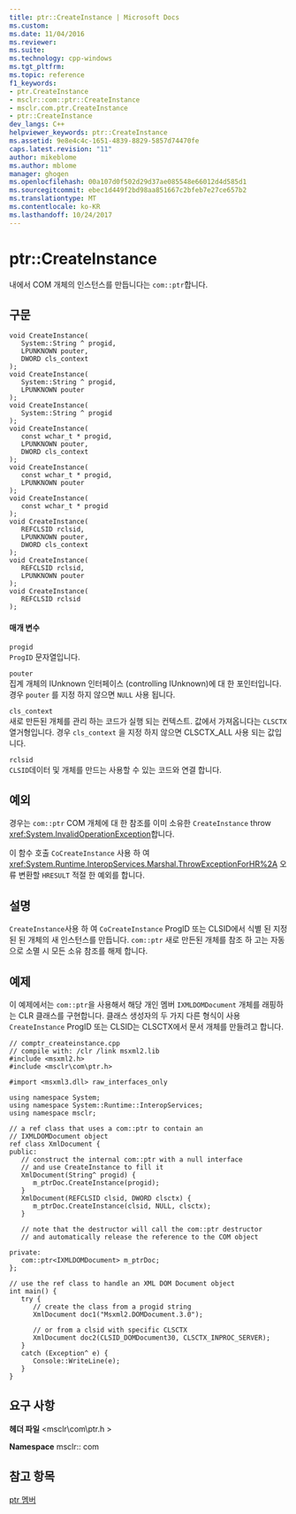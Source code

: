 ```yaml
---
title: ptr::CreateInstance | Microsoft Docs
ms.custom: 
ms.date: 11/04/2016
ms.reviewer: 
ms.suite: 
ms.technology: cpp-windows
ms.tgt_pltfrm: 
ms.topic: reference
f1_keywords:
- ptr.CreateInstance
- msclr::com::ptr::CreateInstance
- msclr.com.ptr.CreateInstance
- ptr::CreateInstance
dev_langs: C++
helpviewer_keywords: ptr::CreateInstance
ms.assetid: 9e8e4c4c-1651-4839-8829-5857d74470fe
caps.latest.revision: "11"
author: mikeblome
ms.author: mblome
manager: ghogen
ms.openlocfilehash: 00a107d0f502d29d37ae085548e66012d4d585d1
ms.sourcegitcommit: ebec1d449f2bd98aa851667c2bfeb7e27ce657b2
ms.translationtype: MT
ms.contentlocale: ko-KR
ms.lasthandoff: 10/24/2017
---
```

# <a name="ptrcreateinstance"></a>ptr::CreateInstance
내에서 COM 개체의 인스턴스를 만듭니다는 `com::ptr`합니다.  
  
## <a name="syntax"></a>구문  
  
```  
void CreateInstance(  
   System::String ^ progid,  
   LPUNKNOWN pouter,  
   DWORD cls_context  
);  
void CreateInstance(  
   System::String ^ progid,  
   LPUNKNOWN pouter  
);  
void CreateInstance(  
   System::String ^ progid  
);  
void CreateInstance(  
   const wchar_t * progid,  
   LPUNKNOWN pouter,  
   DWORD cls_context  
);  
void CreateInstance(  
   const wchar_t * progid,  
   LPUNKNOWN pouter  
);  
void CreateInstance(  
   const wchar_t * progid  
);  
void CreateInstance(  
   REFCLSID rclsid,  
   LPUNKNOWN pouter,  
   DWORD cls_context  
);  
void CreateInstance(  
   REFCLSID rclsid,  
   LPUNKNOWN pouter  
);  
void CreateInstance(  
   REFCLSID rclsid  
);  
```  
  
#### <a name="parameters"></a>매개 변수  
 `progid`  
 `ProgID` 문자열입니다.  
  
 `pouter`  
 집계 개체의 IUnknown 인터페이스 (controlling IUnknown)에 대 한 포인터입니다. 경우 `pouter` 를 지정 하지 않으면 `NULL` 사용 됩니다.  
  
 `cls_context`  
 새로 만든된 개체를 관리 하는 코드가 실행 되는 컨텍스트. 값에서 가져옵니다는 `CLSCTX` 열거형입니다. 경우 `cls_context` 을 지정 하지 않으면 CLSCTX_ALL 사용 되는 값입니다.  
  
 `rclsid`  
 `CLSID`데이터 및 개체를 만드는 사용할 수 있는 코드와 연결 합니다.  
  
## <a name="exceptions"></a>예외  
 경우는 `com::ptr` COM 개체에 대 한 참조를 이미 소유한 `CreateInstance` throw <xref:System.InvalidOperationException>합니다.  
  
 이 함수 호출 `CoCreateInstance` 사용 하 여 <xref:System.Runtime.InteropServices.Marshal.ThrowExceptionForHR%2A> 오류 변환할 `HRESULT` 적절 한 예외를 합니다.  
  
## <a name="remarks"></a>설명  
 `CreateInstance`사용 하 여 `CoCreateInstance` ProgID 또는 CLSID에서 식별 된 지정된 된 개체의 새 인스턴스를 만듭니다. `com::ptr` 새로 만든된 개체를 참조 하 고는 자동으로 소멸 시 모든 소유 참조를 해제 합니다.  
  
## <a name="example"></a>예제  
 이 예제에서는 `com::ptr`을 사용해서 해당 개인 멤버 `IXMLDOMDocument` 개체를 래핑하는 CLR 클래스를 구현합니다. 클래스 생성자의 두 가지 다른 형식이 사용 `CreateInstance` ProgID 또는 CLSID는 CLSCTX에서 문서 개체를 만들려고 합니다.  
  
```  
// comptr_createinstance.cpp  
// compile with: /clr /link msxml2.lib  
#include <msxml2.h>  
#include <msclr\com\ptr.h>  
  
#import <msxml3.dll> raw_interfaces_only  
  
using namespace System;  
using namespace System::Runtime::InteropServices;  
using namespace msclr;  
  
// a ref class that uses a com::ptr to contain an   
// IXMLDOMDocument object  
ref class XmlDocument {  
public:  
   // construct the internal com::ptr with a null interface  
   // and use CreateInstance to fill it  
   XmlDocument(String^ progid) {  
      m_ptrDoc.CreateInstance(progid);     
   }  
   XmlDocument(REFCLSID clsid, DWORD clsctx) {  
      m_ptrDoc.CreateInstance(clsid, NULL, clsctx);  
   }  
  
   // note that the destructor will call the com::ptr destructor  
   // and automatically release the reference to the COM object  
  
private:  
   com::ptr<IXMLDOMDocument> m_ptrDoc;  
};  
  
// use the ref class to handle an XML DOM Document object  
int main() {  
   try {  
      // create the class from a progid string  
      XmlDocument doc1("Msxml2.DOMDocument.3.0");  
  
      // or from a clsid with specific CLSCTX  
      XmlDocument doc2(CLSID_DOMDocument30, CLSCTX_INPROC_SERVER);  
   }  
   catch (Exception^ e) {  
      Console::WriteLine(e);     
   }  
}  
```  
  
## <a name="requirements"></a>요구 사항  
 **헤더 파일** \<msclr\com\ptr.h >  
  
 **Namespace** msclr:: com  
  
## <a name="see-also"></a>참고 항목  
 [ptr 멤버](../dotnet/ptr-members.md)